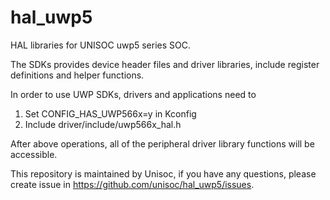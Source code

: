 # hal_uwp5
HAL libraries for UNISOC uwp5 series SOC.

The SDKs provides device header files and driver libraries, include register
definitions and helper functions.

In order to use UWP SDKs, drivers and applications need to

1. Set CONFIG_HAS_UWP566x=y in Kconfig
2. Include driver/include/uwp566x_hal.h

After above operations, all of the peripheral driver library functions will
be accessible.

This repository is maintained by Unisoc, if you have any questions, please
create issue in https://github.com/unisoc/hal_uwp5/issues.
